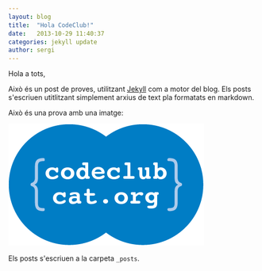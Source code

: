 ```yaml
---
layout: blog
title:  "Hola CodeClub!"
date:   2013-10-29 11:40:37
categories: jekyll update
author: sergi
---
```


Hola a tots, 

Això és un post de proves, utilitzant [Jekyll][jekyll] com a motor del blog. Els posts s'escriuen utitlitzant simplement arxius de text pla formatats en markdown. 

Això és una prova amb una imatge:

![imatge_prova](/img/logo.png)


Els posts s'escriuen a la carpeta `_posts`. 

[jekyll-gh]: https://github.com/mojombo/jekyll
[jekyll]:    http://jekyllrb.com
